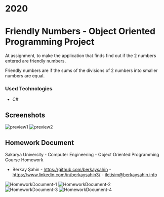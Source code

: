# 2020
# Friendly Numbers - Object Oriented Programming Project

  At assignment, to make the application that finds find out if the 2 numbers entered are friendly numbers.
  
  Friendly numbers are if the sums of the divisions of 2 numbers into smaller numbers are equal.

### Used Technologies
  
  - C#
   
## Screenshots

![preview1](https://user-images.githubusercontent.com/23323317/111087071-9df5fb00-8530-11eb-970a-379af588303c.jpg)
![preview2](https://user-images.githubusercontent.com/23323317/111087074-9f272800-8530-11eb-8d72-4575aaf22cc0.jpg)

## Homework Document

Sakarya University - Computer Engineering - Object Oriented Programming Course Homework

  - Berkay Şahin - https://github.com/berkaysahin - https://www.linkedin.com/in/berkaysahin3/ - iletisim@berkaysahin.info

![HomeworkDocument-1](https://user-images.githubusercontent.com/23323317/111087075-a0585500-8530-11eb-9d42-5e4b27ffa789.jpg)
![HomeworkDocument-2](https://user-images.githubusercontent.com/23323317/111087080-a3ebdc00-8530-11eb-8e27-f3b917ee1474.jpg)
![HomeworkDocument-3](https://user-images.githubusercontent.com/23323317/111087088-a9492680-8530-11eb-80b6-998dc1cc5aa0.jpg)
![HomeworkDocument-4](https://user-images.githubusercontent.com/23323317/111087090-afd79e00-8530-11eb-80d7-c2b95ce0a693.jpg)

